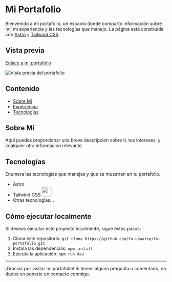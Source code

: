# Mi Portafolio

Bienvenido a mi portafolio, un espacio donde comparto información sobre mí, mi experiencia y las tecnologías que manejo. La página está construida con [Astro](https://astro.build/) y [Tailwind CSS](https://tailwindcss.com/).

## Vista previa

[Enlace a mi portafolio](https://portafolio-jair.netlify.app/) <!-- Reemplaza con el enlace real -->

![Vista previa del portafolio](https://portafolio-jair.netlify.app/ProyectsImages/portafolio.webp) <!-- Reemplaza con la ruta real de la imagen -->

## Contenido

- [Sobre Mí](https://portafolio-jair.netlify.app/#about)
- [Experiencia](https://portafolio-jair.netlify.app/#experiencia)
- [Tecnologías](https://portafolio-jair.netlify.app/#technologies)

## Sobre Mí

Aquí puedes proporcionar una breve descripción sobre ti, tus intereses, y cualquier otra información relevante.

## Tecnologías

Enumera las tecnologías que manejas y que se muestran en tu portafolio.

- Astro <img src="https://seeklogo.com/images/A/astro-icon-logo-44253BACEE-seeklogo.com.png"  width="15">
- Tailwind CSS  <img src="https://upload.wikimedia.org/wikipedia/commons/thumb/d/d5/Tailwind_CSS_Logo.svg/320px-Tailwind_CSS_Logo.svg.png" alt="" width="30">
- Otras tecnologías...

## Cómo ejecutar localmente

Si deseas ejecutar este proyecto localmente, sigue estos pasos:

1. Clona este repositorio: `git clone https://github.com/tu-usuario/tu-portafolio.git`
2. Instala las dependencias: `npm install`
3. Ejecuta la aplicación: `npm run dev`

---

¡Gracias por visitar mi portafolio! Si tienes alguna pregunta o comentario, no dudes en ponerte en contacto conmigo.

